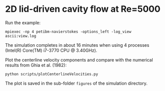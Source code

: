 # 2D lid-driven cavity flow at Re=5000

Run the example:

```
mpiexec -np 4 petibm-navierstokes -options_left -log_view ascii:view.log
```

The simulation completes in about 16 minutes when using 4 processes
(Intel(R) Core(TM) i7-3770 CPU @ 3.40GHz).

Plot the centerline velocity components and compare with the numerical results
from Ghia et al. (1982):

```
python scripts/plotCenterlineVelocities.py
```

The plot is saved in the sub-folder `figures` of the simulation directory.
